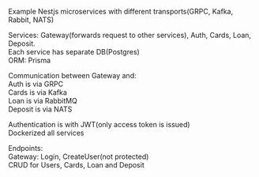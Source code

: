Example Nestjs microservices with different transports(GRPC, Kafka, Rabbit, NATS)  

Services: Gateway(forwards request to other services), Auth, Cards, Loan, Deposit.  
Each service has separate DB(Postgres)  
ORM: Prisma  


Communication between Gateway and:  
Auth is via GRPC  
Cards is via Kafka  
Loan is via RabbitMQ  
Deposit is via NATS  

Authentication is with JWT(only access token is issued)  
Dockerized all services  

Endpoints:  
Gateway: Login, CreateUser(not protected)  
CRUD for Users, Cards, Loan and Deposit  
